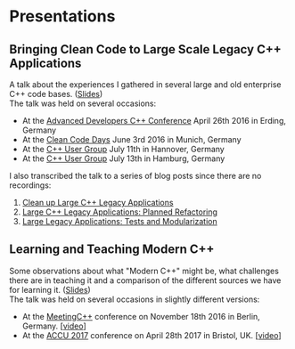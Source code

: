# Presentations

## Bringing Clean Code to Large Scale Legacy C++ Applications
A talk about the experiences I gathered in several large and old enterprise C++ code bases. 
([Slides](./CleanCodeLegacyCpp/BringingCleanCodeToLargeScaleLegacyCppApplications.pdf))  
The talk was held on several occasions:

* At the [Advanced Developers C++ Conference](http://adcpp.de/2016/) April 26th 2016 in Erding, Germany
* At the [Clean Code Days](http://www.cleancode-days.de/archive/handouts-2016.html) June 3rd 2016 in Munich, Germany
* At the [C++ User Group](https://www.meetup.com/C-User-Group-Hannover/events/230809304/) July 11th in Hannover, Germany
* At the [C++ User Group](https://www.meetup.com/CppUserGroupHamburg/events/232101627/) July 13th in Hamburg, Germany

I also transcribed the talk to a series of blog posts since there are no recordings:

1. [Clean up Large C++ Legacy Applications](http://arne-mertz.de/2016/09/clean-large-c-legacy-applications/)
2. [Large C++ Legacy Applications: Planned Refactoring](http://arne-mertz.de/2016/09/planned-refactoring-large-applications/)
3. [Large Legacy Applications: Tests and Modularization](http://arne-mertz.de/2016/09/legacy-applications-tests-modularization/)

## Learning and Teaching Modern C++
Some observations about what "Modern C++" might be, what challenges there are in teaching it and a comparison of the different sources we have for learning it. ([Slides](./LearningAndTeachingModernCpp/LearningAndTeachingModernCpp_4_3.pdf))  
The talk was held on several occasions in slightly different versions:

* At the [MeetingC++](meetingcpp.com) conference on November 18th 2016 in Berlin, Germany. [[video](https://www.youtube.com/watch?v=N5wOrhL4ew8)]
* At the [ACCU 2017](https://conference.accu.org/site/) conference on April 28th 2017 in Bristol, UK. [[video](https://www.youtube.com/watch?v=dlh-UnmCARk)]
